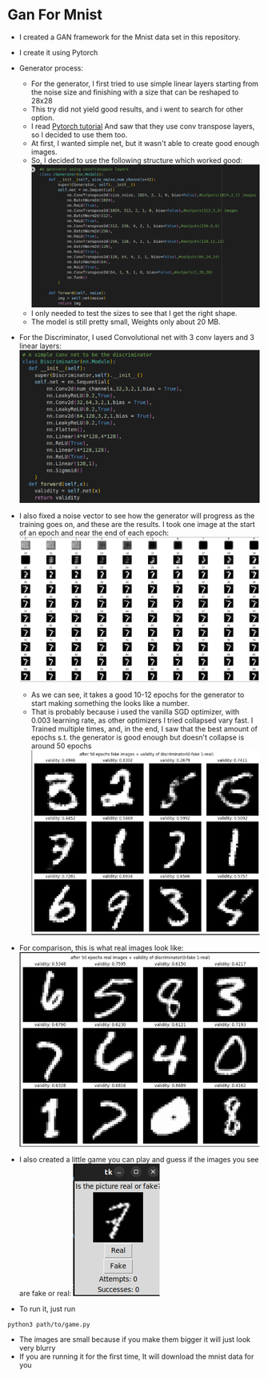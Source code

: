 # Gan For Mnist
- I created a GAN framework for the Mnist data set in this repository.
- I create it using Pytorch
- Generator process:
	- For the generator, I first tried to use simple linear layers starting from the noise size and finishing with a size that can be reshaped to 28x28
	- This try did not yield good results, and i went to search for other option.
	- I read [Pytorch tutorial](https://pytorch.org/tutorials/beginner/dcgan_faces_tutorial.html) And saw that they use conv transpose layers, so I decided to use them too. 
	- At first, I wanted simple net, but it wasn't able to create good enough images.
	- So, I decided to use the following structure which worked good: 
	![struct](pics/structure.png)
	- I only needed to test the sizes to see that I get the right shape.
	- The model is still pretty small, Weights only about 20 MB.
- For the Discriminator, I used Convolutional net with 3 conv layers and 3 linear layers: ![struct](pics/disc.png)
- I also fixed a noise vector to see how the generator will progress as the training goes on, and these are the results. I took one image at the start of an epoch and near the end of each epoch: ![prog](pics/prog.png)
	- As we can see, it takes a good 10-12 epochs for the generator to start making something the looks like a number. 
	- That is probably because i used the vanilla SGD optimizer, with 0.003 learning rate, as other optimizers I tried collapsed vary fast. 
I Trained multiple times, and, in the end, I saw that the best amount of epochs s.t. the generator is good enough but doesn't collapse is around 50 epochs
![How Fake Images Look](pics/fake.png)

- For comparison, this is what real images look like: ![real](pics/real.png)
- I also created a little game you can play and guess if the images you see are fake or real:
  ![game](pics/game.png)
  
- To run it, just run
```
python3 path/to/game.py
```

- The images are small because if you make them bigger it will just look very blurry
- If you are running it for the first time, It will download the mnist data for you
